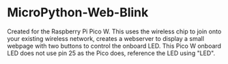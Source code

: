 # MicroPython-Web-Blink
Created for the Raspberry Pi Pico W. This uses the wireless chip to join onto your existing wireless network, creates a webserver to display a small webpage with two buttons to control the onboard LED. This Pico W onboard LED does not use pin 25 as the Pico does, reference the LED using "LED".
